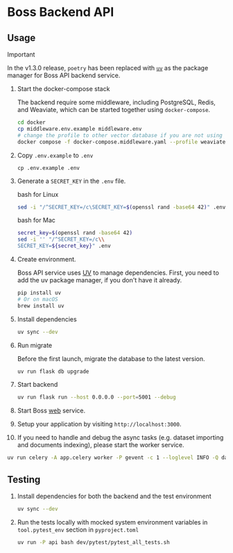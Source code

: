 # Boss Backend API

## Usage

> [!IMPORTANT]
> 
> In the v1.3.0 release, `poetry` has been replaced with
> [`uv`](https://docs.astral.sh/uv/) as the package manager
> for Boss API backend service.

1. Start the docker-compose stack

   The backend require some middleware, including PostgreSQL, Redis, and Weaviate, which can be started together using `docker-compose`.

   ```bash
   cd docker
   cp middleware.env.example middleware.env
   # change the profile to other vector database if you are not using weaviate
   docker compose -f docker-compose.middleware.yaml --profile weaviate -p boss up -d
   ```

2. Copy `.env.example` to `.env`

   ```cli
   cp .env.example .env 
   ```
3. Generate a `SECRET_KEY` in the `.env` file.

   bash for Linux
   ```bash for Linux
   sed -i "/^SECRET_KEY=/c\SECRET_KEY=$(openssl rand -base64 42)" .env
   ```
   bash for Mac
   ```bash for Mac
   secret_key=$(openssl rand -base64 42)
   sed -i '' "/^SECRET_KEY=/c\\
   SECRET_KEY=${secret_key}" .env
   ```

4. Create environment.

   Boss API service uses [UV](https://docs.astral.sh/uv/) to manage dependencies.
   First, you need to add the uv package manager, if you don't have it already.

   ```bash
   pip install uv
   # Or on macOS
   brew install uv
   ```

5. Install dependencies

   ```bash
   uv sync --dev
   ```

6. Run migrate

   Before the first launch, migrate the database to the latest version.

   ```bash
   uv run flask db upgrade
   ```

7. Start backend

   ```bash
   uv run flask run --host 0.0.0.0 --port=5001 --debug
   ```

8. Start Boss [web](../web) service.
9. Setup your application by visiting `http://localhost:3000`.
10. If you need to handle and debug the async tasks (e.g. dataset importing and documents indexing), please start the worker service.

   ```bash
   uv run celery -A app.celery worker -P gevent -c 1 --loglevel INFO -Q dataset,generation,mail,ops_trace,app_deletion
   ```

## Testing

1. Install dependencies for both the backend and the test environment

   ```bash
   uv sync --dev
   ```

2. Run the tests locally with mocked system environment variables in `tool.pytest_env` section in `pyproject.toml`

   ```bash
   uv run -P api bash dev/pytest/pytest_all_tests.sh
   ```

